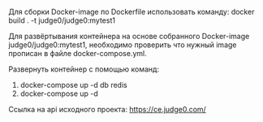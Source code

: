Для сборки Docker-image по Dockerfile использовать команду: docker build . -t judge0/judge0:mytest1

Для развёртывания контейнера на основе собранного Docker-image judge0/judge0:mytest1, необходимо проверить что нужный image прописан в файле docker-compose.yml. 

Развернуть контейнер с помощью команд:
1) docker-compose up -d db redis
2) docker-compose up -d

Ссылка на api исходного проекта: https://ce.judge0.com/